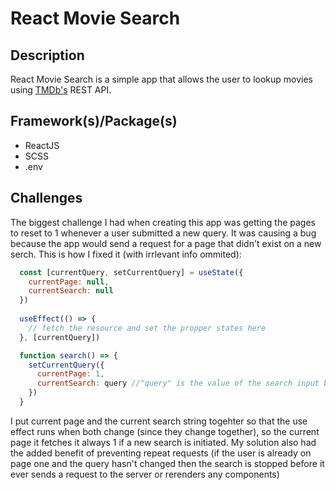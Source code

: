 # React Movie Search
## Description
React Movie Search is a simple app that allows the user to lookup movies using [TMDb's](themovidedb.com) REST API.

## Framework(s)/Package(s)
* ReactJS
* SCSS
* .env

## Challenges
The biggest challenge I had when creating this app was getting the pages to reset to 1 whenever a user submitted a new query. It was causing a bug because the app would send a request for a page that didn't exist on a new serch. This is how I fixed it (with irrlevant info ommited):
```javascript
  const [currentQuery, setCurrentQuery] = useState({
    currentPage: null,
    currentSearch: null
  })
  
  useEffect(() => {
    // fetch the resource and set the propper states here
  }, [currentQuery])

  function search() => {
    setCurrentQuery({
      currentPage: 1,
      currentSearch: query //"query" is the value of the search input box
    })
  }
```
I put current page and the current search string togehter so that the use effect runs when both change (since they change together), so the current page it fetches it always 1 if a new search is initiated. My solution also had the added benefit of preventing repeat requests (if the user is already on page one and the query hasn't changed then the search is stopped before it ever sends a request to the server or rerenders any components)
